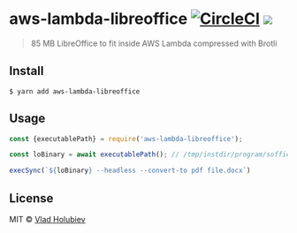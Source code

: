 # aws-lambda-libreoffice [![CircleCI](https://img.shields.io/circleci/project/github/vladgolubev/aws-lambda-libreoffice.svg)](https://circleci.com/gh/vladgolubev/aws-lambda-libreoffice) ![](https://img.shields.io/badge/code_style-prettier-ff69b4.svg)

> 85 MB LibreOffice to fit inside AWS Lambda compressed with Brotli

## Install

```
$ yarn add aws-lambda-libreoffice
```

## Usage

```js
const {executablePath} = require('aws-lambda-libreoffice');

const loBinary = await executablePath(); // /tmp/instdir/program/soffice

execSync(`${loBinary} --headless --convert-to pdf file.docx`)
```

## License

MIT © [Vlad Holubiev](https://vladholubiev.com)
